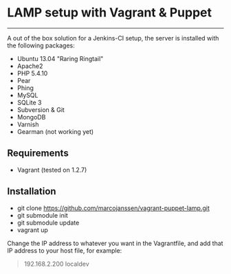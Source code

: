 # LAMP setup with Vagrant & Puppet #

----------

A out of the box solution for a Jenkins-CI setup, the server is installed with the following packages:

- Ubuntu 13.04 "Raring Ringtail"
- Apache2
- PHP 5.4.10
- Pear
- Phing
- MySQL
- SQLite 3
- Subversion & Git
- MongoDB
- Varnish
- Gearman (not working yet)

## Requirements ##

- Vagrant (tested on 1.2.7)

## Installation ##

- git clone https://github.com/marcojanssen/vagrant-puppet-lamp.git
- git submodule init
- git submodule update
- vagrant up

Change the IP address to whatever you want in the Vagrantfile, and add that IP address to your host file, for example:

> 192.168.2.200 localdev